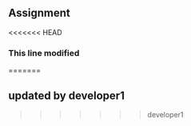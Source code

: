 ## Assignment
<<<<<<< HEAD
### This line modified
=======
## updated by developer1
>>>>>>> developer1
